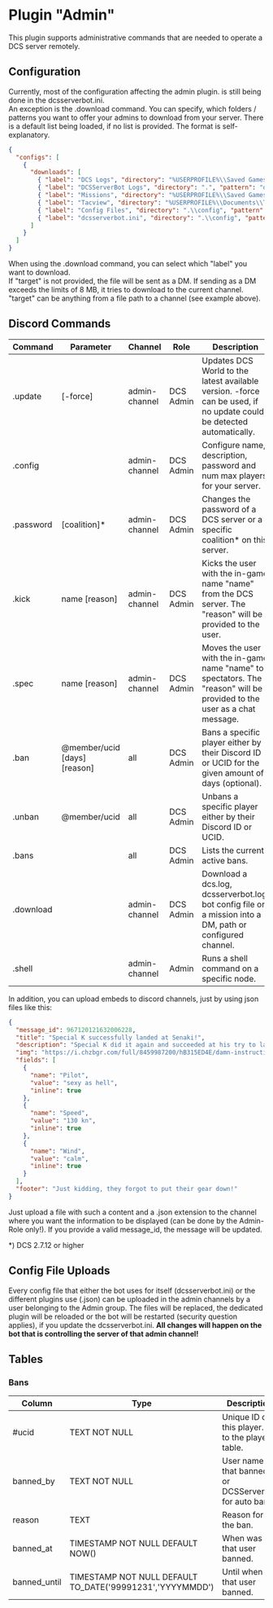 # Plugin "Admin"
This plugin supports administrative commands that are needed to operate a DCS server remotely.

## Configuration
Currently, most of the configuration affecting the admin plugin. is still being done in the dcsserverbot.ini.<br>
An exception is the .download command. You can specify, which folders / patterns you want to offer your admins to
download from your server. There is a default list being loaded, if no list is provided. The format is self-explanatory.

```json
{
  "configs": [
    {
      "downloads": [
        { "label": "DCS Logs", "directory": "%USERPROFILE%\\Saved Games\\{server.installation}\\logs", "pattern": "dcs.log*", "target": "<id:{config[ADMIN_CHANNEL]}>" },
        { "label": "DCSServerBot Logs", "directory": ".", "pattern": "dcsserverbot.log*", "target": "%USERPROFILE%\\Downloads" },
        { "label": "Missions", "directory": "%USERPROFILE%\\Saved Games\\{server.installation}\\Missions", "pattern": "*.miz" },
        { "label": "Tacview", "directory": "%USERPROFILE%\\Documents\\Tacview", "pattern": "Tacview-*.acmi", "target": "<id:12345678901234567>" },
        { "label": "Config Files", "directory": ".\\config", "pattern": "*.json" },
        { "label": "dcsserverbot.ini", "directory": ".\\config", "pattern": "dcsserverbot.ini" }
      ]
    }
  ]
}
```
When using the .download command, you can select which "label" you want to download.<br/>
If "target" is not provided, the file will be sent as a DM. If sending as a DM exceeds the limits of 8 MB, it tries to 
download to the current channel.</br>
"target" can be anything from a file path to a channel (see example above).

## Discord Commands

| Command   | Parameter                    | Channel       | Role      | Description                                                                                                             |
|-----------|------------------------------|---------------|-----------|-------------------------------------------------------------------------------------------------------------------------|
| .update   | [-force]                     | admin-channel | DCS Admin | Updates DCS World to the latest available version. -force can be used, if no update could be detected automatically.    |
| .config   |                              | admin-channel | DCS Admin | Configure name, description, password and num max players for your server.                                              |
| .password | [coalition]*                 | admin-channel | DCS Admin | Changes the password of a DCS server or a specific coalition* on this server.                                           |
| .kick     | name [reason]                | admin-channel | DCS Admin | Kicks the user with the in-game name "name" from the DCS server. The "reason" will be provided to the user.             |
| .spec     | name [reason]                | admin-channel | DCS Admin | Moves the user with the in-game name "name" to spectators. The "reason" will be provided to the user as a chat message. |
| .ban      | @member/ucid [days] [reason] | all           | DCS Admin | Bans a specific player either by their Discord ID or UCID for the given amount of days (optional).                      |
| .unban    | @member/ucid                 | all           | DCS Admin | Unbans a specific player either by their Discord ID or UCID.                                                            |
| .bans     |                              | all           | DCS Admin | Lists the current active bans.                                                                                          |
| .download |                              | admin-channel | DCS Admin | Download a dcs.log, dcsserverbot.log, bot config file or a mission into a DM, path or configured channel.               |
| .shell    |                              | admin-channel | Admin     | Runs a shell command on a specific node.                                                                                |

In addition, you can upload embeds to discord channels, just by using json files like this:

```json
{
  "message_id": 967120121632006228,
  "title": "Special K successfully landed at Senaki!",
  "description": "Special K did it again and succeeded at his try to land at Senaki.",
  "img": "https://i.chzbgr.com/full/8459987200/hB315ED4E/damn-instruction-manual",
  "fields": [
    {
      "name": "Pilot",
      "value": "sexy as hell",
      "inline": true
    },
    {
      "name": "Speed",
      "value": "130 kn",
      "inline": true
    },
    {
      "name": "Wind",
      "value": "calm",
      "inline": true
    }
  ],
  "footer": "Just kidding, they forgot to put their gear down!"
}
```

Just upload a file with such a content and a .json extension to the channel where you want the information to be 
displayed (can be done by the Admin-Role only!). If you provide a valid message_id, the message will be updated.

*) DCS 2.7.12 or higher

## Config File Uploads
Every config file that either the bot uses for itself (dcsserverbot.ini) or the different plugins use (_<plugin>_.json)
can be uploaded in the admin channels by a user belonging to the Admin group. The files will be replaced, 
the dedicated plugin will be reloaded or the bot will be restarted (security question applies), if you update the 
dcsserverbot.ini. **All changes will happen on the bot that is controlling the server of that admin channel!**

## Tables
### Bans
| Column       | Type                                                      | Description                                          |
|--------------|-----------------------------------------------------------|------------------------------------------------------|
| #ucid        | TEXT NOT NULL                                             | Unique ID of this player. FK to the players table.   |
| banned_by    | TEXT NOT NULL                                             | User name that banned or DCSServerBot for auto bans. |
| reason       | TEXT                                                      | Reason for the ban.                                  |
| banned_at    | TIMESTAMP NOT NULL DEFAULT NOW()                          | When was that user banned.                           |
| banned_until | TIMESTAMP NOT NULL DEFAULT TO_DATE('99991231','YYYYMMDD') | Until when is that user banned.                      |
